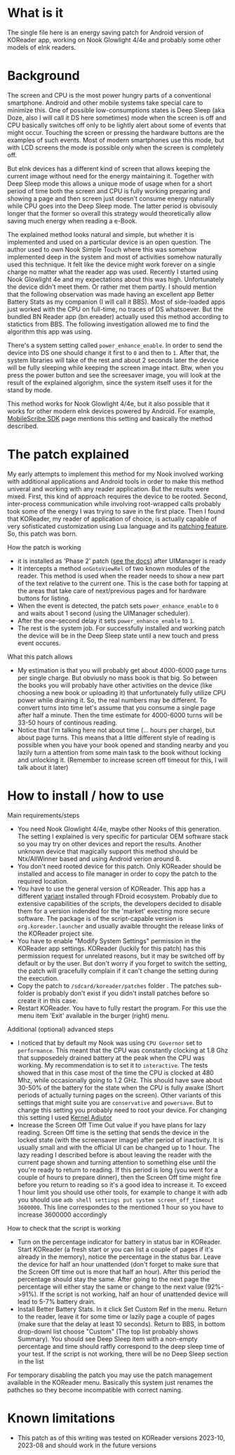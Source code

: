 # What is it
The single file here is an energy saving patch for Android version of KOReader app, working on Nook Glowlight 4/4e and probably some other models of eInk readers.

# Background
The screen and CPU is the most power hungry parts of a conventional smartphone. Android and other mobile systems take special care to minimize this. One of possible low-consumptions states is Deep Sleep (aka Doze, also I will call it DS here sometimes) mode when the screen is off and CPU basically switches off only to be lightly alert about some of events that might occur. Touching the screen or pressing the hardware buttons are the examples of such events. Most of modern smartphones use this mode, but with LCD screens the mode is possible only when the screen is completely off.

But eInk devices has a different kind of screen that allows keeping the current image without need for the energy maintaining it. Together with Deep Sleep mode this allows a unique mode of usage when for a short period of time both the screen and CPU is fully working preparing and showing a page and then screen just doesn't consume energy naturally while CPU goes into the Deep Sleep mode. The latter period is obvisouly longer that the former so overall this strategy would theoretically allow saving much energy when reading a e-Book.   

The explained method looks natural and simple, but whether it is implemented and used on a particular device is an open question. The author used to own Nook Simple Touch where this was somehow implemented deep in the system and most of activities somehow naturally used this technique. It felt like the device might work forever on a single charge no matter what the reader app was used. Recently I started using Nook Glowlight 4e and my expectations about this was high. Unfortunately the device didn't meet them. Or rather met them partly. I should mention that the following observation was made having an excellent app Better Battery Stats as my companion (I will call it BBS). Most of side-loaded apps just worked with the CPU on full-time, no traces of DS whatsoever. But the bundled BN Reader app (bn.ereader) actually used this method according to statictics from BBS. The following investigation allowed me to find the algorithm this app was using. 

There's a system setting called `power_enhance_enable`. In order to send the device into DS one should change it first to `0` and then to `1`. After that, the system libraries will take of the rest and about 2 seconds later the device will be fully sleeping while keeping the screen image intact. Btw, when you press the power button and see the screesaver image, you will look at the result of the explained algorighm, since the system itself uses it for the stand by mode. 

This method works for Nook Glowlight 4/4e, but it also possible that it works for other modern eInk devices powered by Android. For example, [MobileScribe SDK](https://github.com/webpad/eNote-SDK) page mentions this setting and basically the method described.  

# The patch explained
My early attempts to implement this method for my Nook involved working with additional applications and Android tools in order to make this method univeral and working with any reader application. But the results were mixed. First, this kind of approach requires the device to be rooted. Second, inter-process communication while involving root-wrapped calls probably took some of the energy I was trying to save in the first place. Then I found that KOReader, my reader of application of choice, is actually capable of very sofisticated customization using Lua language and its [patching feature](https://github.com/koreader/koreader/wiki/User-patches). So, this patch was born.   

How the patch is working
* it is installed as 'Phase 2' patch ([see the docs](https://github.com/koreader/koreader/wiki/User-patches)) after UIManager is ready
* It intercepts a method `onGotoViewRel` of two known modules of the reader. This method is used when the reader needs to show a new part of the text relative to the current one. This is the case both for tapping at the areas that take care of next/previous pages and for hardware buttons for listing.
* When the event is detected, the patch sets `power_enhance_enable` to `0` and  waits about 1 second (using the UIManager scheduler).
* After the one-second delay it sets `power_enhance_enable` to `1`.
* The rest is the system job. For successfully installed and working patch the device will be in the Deep Sleep state until a new touch and press event occures. 

What this patch allows
* My estimation is that you will probably get about 4000-6000 page turns per single charge. But obviusly no mass book is that big. So between the books you will probably have other activities on the device (like choosing a new book or uploading it) that unfortunately fully utilize CPU power while draining it. So, the real numbers may be different. To convert turns into time let's assume that you consume a single page after half a minute. Then the time estimate for 4000-6000 turns will be 33-50 hours of continous reading. 
* Notice that I'm talking here not about time (... hours per charge), but about page turns. This means that a little different style of reading is possible when you have your book opened and standing nearby and you lazily turn a attention from some main task to the book without locking and unlocking it. (Remember to increase screen off timeout for this, I will talk about it later)  

# How to install / how to use

Main requirements/steps

* You need Nook Glowlight 4/4e, maybe other Nooks of this generation. The setting I explained is very specific for particular OEM software stack so you may try on other devices and report the results. Another unknown device that magically support this method should be Ntx/AllWinner based and using Android verion around 8.  
* You don't need rooted device for this patch. Only KOReader should be installed and access to file manager in order to copy the patch to the required location.  
* You have to use the general version of KOReader. This app has a different [variant](https://f-droid.org/en/packages/org.koreader.launcher.fdroid/) installed through FDroid ecosystem. Probably due to extensive capabilities of the scripts, the developers decided to disable them for a version indended for the 'market' execting more secure software. The package is of the script-capable version is `org.koreader.launcher` and usually avaible throught the release links of the KOReader project site.
* You have to enable "Modify System Settings" permission in the KOReader app settings. KOReader (luckily for this patch) has this permission request for unrelated reasons, but it may be switched off by default or by the user. But don't worry if you forget to switch the setting, the patch will gracefully complain if it can't change the setting during the execution.
* Copy the patch to `/sdcard/koreader/patches` folder . The patches sub-folder is probably don't exist if you didn't install patches before so create it in this case.
* Restart KOReader. You have to fully restart the program. For this use the menu item 'Exit' available in the burger (right) menu.

Additional (optional) advanced steps

* I noticed that by default my Nook was using `CPU Governor` set to `performance`. This meant that the CPU was constantly clocking at 1.8 Ghz that supposedely drained battery at the peak when the CPU was working. My recommendation is to set it to `interactive`. The tests showed that in this case most of the time the CPU is clocked at 480 Mhz, while occasionally going to 1.2 GHz. This should have save about 30-50% of the battery for the state when the CPU is fully awake (Short periods of actually turning pages on the screen). Other variants of this settings that might suite you are `conservative` and `powersave`. But to change this setting you probably need to root your device. For changing this setting I used [Kernel Adiutor](https://f-droid.org/en/packages/com.nhellfire.kerneladiutor/) 
* Increase the Screen Off Time Out value if you have plans for lazy reading. Screen Off time is the setting that sends the device in the locked state (with the screensaver image) after period of inactivity. It is usually small and with the official UI can be changed up to 1 hour. The lazy reading I described before is about leaving the reader with the current page shown and turning attention to something else until the you're ready to return to reading. If this period is long (you went for a couple of hours to prepare dinner), then the Screen Off time might fire before you return to reading so it's a good idea to increase it. To exceed 1 hour limit you should use other tools, for example to change it with adb you should use `adb shell settings put system screen_off_timeout 3600000`. This line correspondes to the mentioned 1 hour so you have to increase 3600000 accordingly

How to check that the script is working
* Turn on the percentage indicator for battery in status bar in KOReader. Start KOReader (a fresh start or you can list a couple of pages if it's already in the memory), notice the percentage in the status bar. Leave the device for half an hour unattended (don't forget to make sure that the Screen Off time out is more that half an hour). After this period the percentage should stay the same. After going to the next page the percentage will either stay the same or change to the next value (92%->91%). If the script is not working, half an hour of unattended device will lead to 5-7% battery drain.
* Install Better Battery Stats. In it click Set Custom Ref in the menu. Return to the reader, leave it for some time or lazily page a couple of pages (make sure that the delay at least 10 seconds). Return to BBS, in bottom drop-downl list choose "Custom"  (The top list probably shows Summary). You should see Deep Sleep item with a non-empty percentage and time should raffly correspond to the deep sleep time of your test. If the script is not working, there will be no Deep Sleep section in the list    

For temporary disabling the patch you may use the patch management available in the KOReader menu. Basically this system just renames the pathches so they become incompatible with correct naming.

# Known limitations

* This patch as of this writing was tested on KOReader versions 2023-10, 2023-08 and should work in the future versions


